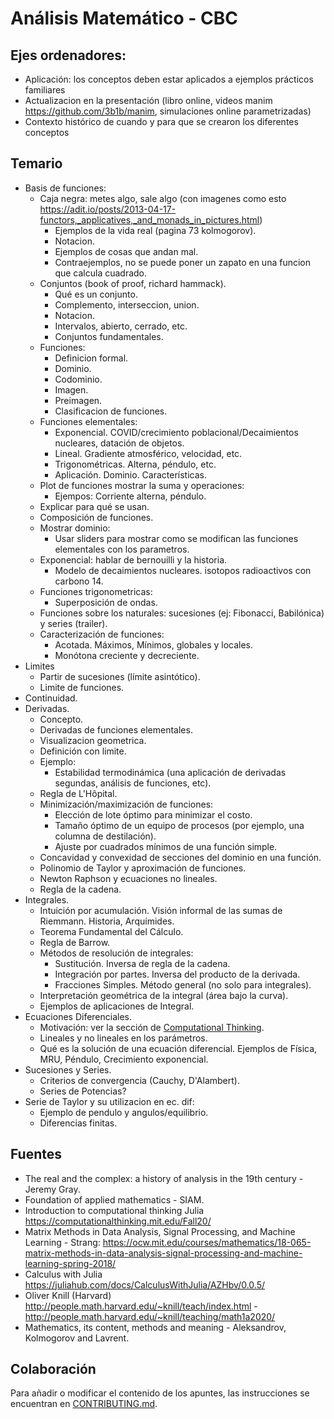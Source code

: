 # Análisis Matemático - CBC

## Ejes ordenadores:
- Aplicación: los conceptos deben estar aplicados a ejemplos prácticos familiares
- Actualizacion en la presentación (libro online, videos manim https://github.com/3b1b/manim, simulaciones online parametrizadas)
- Contexto histórico de cuando y para que se crearon los diferentes conceptos

## Temario

- Basis de funciones:
    - Caja negra: metes algo, sale algo (con imagenes como esto https://adit.io/posts/2013-04-17-functors,_applicatives,_and_monads_in_pictures.html)
        - Ejemplos de la vida real (pagina 73 kolmogorov).
        - Notacion.
        - Ejemplos de cosas que andan mal.
        - Contraejemplos, no se puede poner un zapato en una funcion que calcula cuadrado.
    - Conjuntos (book of proof, richard hammack).
        - Qué es un conjunto.
        - Complemento, interseccion, union.
        - Notacion.
        - Intervalos, abierto, cerrado, etc.
        - Conjuntos fundamentales.
    - Funciones:
        - Definicion formal.
        - Dominio.
        - Codominio.
        - Imagen.
        - Preimagen.
        - Clasificacion de funciones.
    - Funciones elementales:
      - Exponencial. COVID/crecimiento poblacional/Decaimientos nucleares, datación de objetos.
      - Lineal. Gradiente atmosférico, velocidad, etc.
      - Trigonométricas. Alterna, péndulo, etc.
      - Aplicación. Dominio. Características.
    - Plot de funciones mostrar la suma y operaciones:
        - Ejempos: Corriente alterna, péndulo.
    - Explicar para qué se usan.
    - Composición de funciones.
    - Mostrar dominio:
        - Usar sliders para mostrar como se modifican las funciones elementales con los parametros.
    - Exponencial: hablar de bernouilli y la historia.
        - Modelo de decaimientos nucleares. isotopos radioactivos con carbono 14.
    - Funciones trigonometricas:
        - Superposición de ondas.
    - Funciones sobre los naturales: sucesiones (ej: Fibonacci, Babilónica) y series (trailer).
    - Caracterización de funciones:
        - Acotada. Máximos, Mínimos, globales y locales.
        - Monótona creciente y decreciente.
- Limites
    - Partir de sucesiones (límite asintótico).
    - Limite de funciones.
- Continuidad.
- Derivadas.
    - Concepto.
    - Derivadas de funciones elementales.
    - Visualizacion geometrica.
    - Definición con limite.
    - Ejemplo:
        - Estabilidad termodinámica (una aplicación de derivadas segundas, análisis de funciones, etc).
    - Regla de L'Hôpital.
    - Minimización/maximización de funciones:
        - Elección de lote óptimo para minimizar el costo.
        - Tamaño óptimo de un equipo de procesos (por ejemplo, una columna de destilación).
        - Ajuste por cuadrados mínimos de una función simple.
    - Concavidad y convexidad de secciones del dominio en una función.
    - Polinomio de Taylor y aproximación de funciones.
    - Newton Raphson y ecuaciones no lineales.
    - Regla de la cadena.
- Integrales.
    - Intuición por acumulación. Visión informal de las sumas de Riemmann. Historia, Arquímides.
    - Teorema Fundamental del Cálculo.
    - Regla de Barrow.
    - Métodos de resolución de integrales:
        - Sustitución. Inversa de regla de la cadena.
        - Integración por partes. Inversa del producto de la derivada.
        - Fracciones Simples. Método general (no solo para integrales).
    - Interpretación geométrica de la integral (área bajo la curva).
    - Ejemplos de aplicaciones de Integral.
- Ecuaciones Diferenciales.
    - Motivación: ver la sección de [Computational Thinking](https://www.youtube.com/watch?time_continue=1177&v=L8cBFARnig4&feature=emb_logo).
    - Lineales y no lineales en los parámetros.
    - Qué es la solución de una ecuación diferencial. Ejemplos de Física, MRU, Péndulo, Crecimiento exponencial.
- Sucesiones y Series.
    - Criterios de convergencia (Cauchy, D'Alambert).
    - Series de Potencias?
- Serie de Taylor y su utilizacion en ec. dif:
    - Ejemplo de pendulo y angulos/equilibrio.
    - Diferencias finitas.


## Fuentes

- The real and the complex: a history of analysis in the 19th century - Jeremy Gray.
- Foundation of applied mathematics - SIAM.
- Introduction to computational thinking Julia https://computationalthinking.mit.edu/Fall20/
- Matrix Methods in Data Analysis, Signal Processing, and Machine Learning - Strang: https://ocw.mit.edu/courses/mathematics/18-065-matrix-methods-in-data-analysis-signal-processing-and-machine-learning-spring-2018/
- Calculus with Julia https://juliahub.com/docs/CalculusWithJulia/AZHbv/0.0.5/
- Oliver Knill (Harvard) http://people.math.harvard.edu/~knill/teach/index.html - http://people.math.harvard.edu/~knill/teaching/math1a2020/
- Mathematics, its content, methods and meaning - Aleksandrov, Kolmogorov and Lavrent.

## Colaboración

Para añadir o modificar el contenido de los apuntes, las instrucciones se encuentran en [CONTRIBUTING.md](CONTRIBUTING.md).

